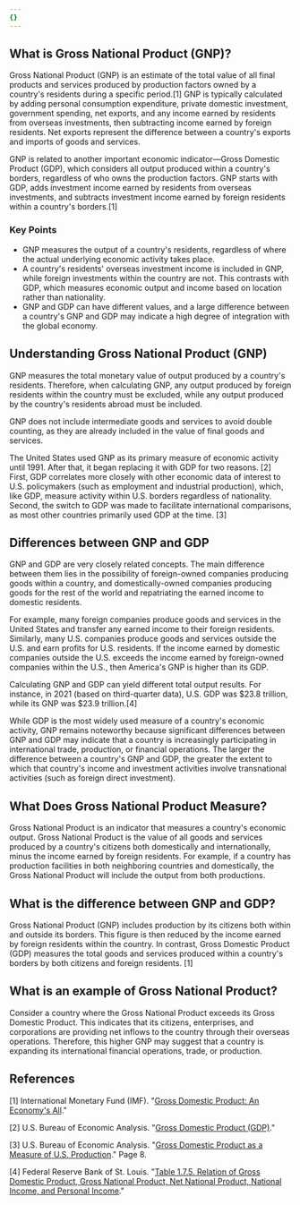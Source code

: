 ```yaml
---
{}
---
```


## What is Gross National Product (GNP)?

Gross National Product (GNP) is an estimate of the total value of all final products and services produced by production factors owned by a country's residents during a specific period.[1] GNP is typically calculated by adding personal consumption expenditure, private domestic investment, government spending, net exports, and any income earned by residents from overseas investments, then subtracting income earned by foreign residents. Net exports represent the difference between a country's exports and imports of goods and services.

GNP is related to another important economic indicator—Gross Domestic Product (GDP), which considers all output produced within a country's borders, regardless of who owns the production factors. GNP starts with GDP, adds investment income earned by residents from overseas investments, and subtracts investment income earned by foreign residents within a country's borders.[1]

### Key Points

- GNP measures the output of a country's residents, regardless of where the actual underlying economic activity takes place.
- A country's residents' overseas investment income is included in GNP, while foreign investments within the country are not. This contrasts with GDP, which measures economic output and income based on location rather than nationality.
- GNP and GDP can have different values, and a large difference between a country's GNP and GDP may indicate a high degree of integration with the global economy.

## Understanding Gross National Product (GNP)

GNP measures the total monetary value of output produced by a country's residents. Therefore, when calculating GNP, any output produced by foreign residents within the country must be excluded, while any output produced by the country's residents abroad must be included.

GNP does not include intermediate goods and services to avoid double counting, as they are already included in the value of final goods and services.

The United States used GNP as its primary measure of economic activity until 1991. After that, it began replacing it with GDP for two reasons. [2] First, GDP correlates more closely with other economic data of interest to U.S. policymakers (such as employment and industrial production), which, like GDP, measure activity within U.S. borders regardless of nationality. Second, the switch to GDP was made to facilitate international comparisons, as most other countries primarily used GDP at the time. [3]

## Differences between GNP and GDP

GNP and GDP are very closely related concepts. The main difference between them lies in the possibility of foreign-owned companies producing goods within a country, and domestically-owned companies producing goods for the rest of the world and repatriating the earned income to domestic residents.

For example, many foreign companies produce goods and services in the United States and transfer any earned income to their foreign residents. Similarly, many U.S. companies produce goods and services outside the U.S. and earn profits for U.S. residents. If the income earned by domestic companies outside the U.S. exceeds the income earned by foreign-owned companies within the U.S., then America's GNP is higher than its GDP.

Calculating GNP and GDP can yield different total output results. For instance, in 2021 (based on third-quarter data), U.S. GDP was $23.8 trillion, while its GNP was $23.9 trillion.[4]

While GDP is the most widely used measure of a country's economic activity, GNP remains noteworthy because significant differences between GNP and GDP may indicate that a country is increasingly participating in international trade, production, or financial operations. The larger the difference between a country's GNP and GDP, the greater the extent to which that country's income and investment activities involve transnational activities (such as foreign direct investment).

## What Does Gross National Product Measure?

Gross National Product is an indicator that measures a country's economic output. Gross National Product is the value of all goods and services produced by a country's citizens both domestically and internationally, minus the income earned by foreign residents. For example, if a country has production facilities in both neighboring countries and domestically, the Gross National Product will include the output from both productions.

## What is the difference between GNP and GDP?

Gross National Product (GNP) includes production by its citizens both within and outside its borders. This figure is then reduced by the income earned by foreign residents within the country. In contrast, Gross Domestic Product (GDP) measures the total goods and services produced within a country's borders by both citizens and foreign residents. [1]

## What is an example of Gross National Product?

Consider a country where the Gross National Product exceeds its Gross Domestic Product. This indicates that its citizens, enterprises, and corporations are providing net inflows to the country through their overseas operations. Therefore, this higher GNP may suggest that a country is expanding its international financial operations, trade, or production.

## References

[1] International Monetary Fund (IMF). "[Gross Domestic Product: An Economy's All](https://www.imf.org/en/Publications/fandd/issues/Series/Back-to-Basics/gross-domestic-product-GDP)."

[2] U.S. Bureau of Economic Analysis. "[Gross Domestic Product (GDP)](https://www.bea.gov/help/glossary/gross-domestic-product-gdp)."

[3] U.S. Bureau of Economic Analysis. "[Gross Domestic Product as a Measure of U.S. Production](https://apps.bea.gov/scb/pdf/national/nipa/1991/0891od.pdf)." Page 8.

[4] Federal Reserve Bank of St. Louis. "[Table 1.7.5. Relation of Gross Domestic Product, Gross National Product, Net National Product, National Income, and Personal Income](https://fred.stlouisfed.org/release/tables?rid=53&eid=15274&od=2021-07-01#)."